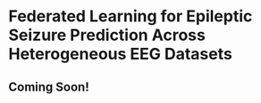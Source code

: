 # Federated Learning for Epileptic Seizure Prediction Across Heterogeneous EEG Datasets

## Coming Soon!
